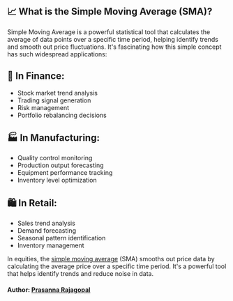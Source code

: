 ## 📈 What is the Simple Moving Average (SMA)? 

Simple Moving Average is a powerful statistical tool that calculates the average of data points over a specific time period, helping identify trends and smooth out price fluctuations. It's fascinating how this simple concept has such widespread applications:

## 🏦 In Finance:
- Stock market trend analysis
- Trading signal generation
- Risk management
- Portfolio rebalancing decisions

## 🏭 In Manufacturing:
- Quality control monitoring
- Production output forecasting
- Equipment performance tracking
- Inventory level optimization

## 🛍️ In Retail:
- Sales trend analysis
- Demand forecasting
- Seasonal pattern identification
- Inventory management

In equities, the [simple moving average](https://www.investopedia.com/terms/s/sma.asp) (SMA) smooths out price data by calculating the average price over a specific time period. It's a powerful tool that helps identify trends and reduce noise in data.   

#### Author: [Prasanna Rajagopal](https://www.linkedin.com/in/prasannarajagopal/)
